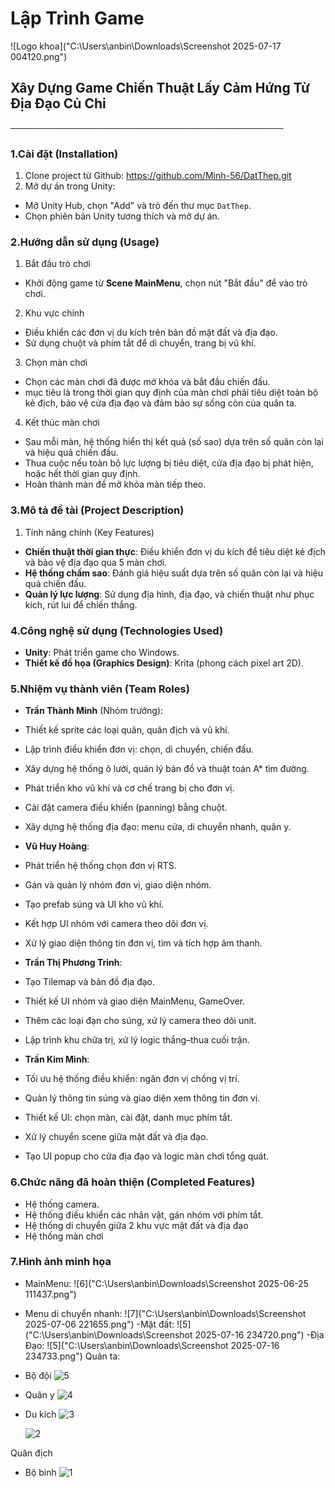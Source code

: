 # Lập Trình Game

![Logo khoa]("C:\Users\anbin\Downloads\Screenshot 2025-07-17 004120.png")

## Xây Dựng Game Chiến Thuật Lấy Cảm Hứng Từ Địa Đạo Củ Chi

────────────────────────────────────────────

### 1.Cài đặt (Installation)

1. Clone project từ Github: https://github.com/Minh-56/DatThep.git
2. Mở dự án trong Unity:

- Mở Unity Hub, chọn "Add" và trỏ đến thư mục `DatThep`.
- Chọn phiên bản Unity tương thích và mở dự án.

### 2.Hướng dẫn sử dụng (Usage)

1. Bắt đầu trò chơi

- Khởi động game từ **Scene MainMenu**, chọn nút "Bắt đầu" để vào trò chơi.

2. Khu vực chính

- Điều khiển các đơn vị du kích trên bản đồ mặt đất và địa đạo.
- Sử dụng chuột và phím tắt để di chuyển, trang bị vũ khí.

3. Chọn màn chơi

- Chọn các màn chơi đã được mở khóa và bắt đầu chiến đấu.
- mục tiêu là trong thời gian quy định của màn chơi phải tiêu diệt toàn bộ kẻ địch, bảo vệ cửa địa đạo và đảm bảo sự sống còn của quân ta.

4. Kết thúc màn chơi

- Sau mỗi màn, hệ thống hiển thị kết quả (số sao) dựa trên số quân còn lại và hiệu quả chiến đấu.
- Thua cuộc nếu toàn bộ lực lượng bị tiêu diệt, cửa địa đạo bị phát hiện, hoặc hết thời gian quy định.
- Hoàn thành màn để mở khóa màn tiếp theo.

### 3.Mô tả đề tài (Project Description)

1. Tính năng chính (Key Features)

- **Chiến thuật thời gian thực**: Điều khiển đơn vị du kích để tiêu diệt kẻ địch và bảo vệ địa đạo qua 5 màn chơi.
- **Hệ thống chấm sao**: Đánh giá hiệu suất dựa trên số quân còn lại và hiệu quả chiến đấu.
- **Quản lý lực lượng**: Sử dụng địa hình, địa đạo, và chiến thuật như phục kích, rút lui để chiến thắng.

### 4.Công nghệ sử dụng (Technologies Used)

- **Unity**: Phát triển game cho Windows.
- **Thiết kế đồ họa (Graphics Design)**: Krita (phong cách pixel art 2D).

### 5.Nhiệm vụ thành viên (Team Roles)

- **Trần Thành Minh** (Nhóm trưởng):
- Thiết kế sprite các loại quân, quân địch và vũ khí.
- Lập trình điều khiển đơn vị: chọn, di chuyển, chiến đấu.
- Xây dựng hệ thống ô lưới, quản lý bản đồ và thuật toán A\* tìm đường.
- Phát triển kho vũ khí và cơ chế trang bị cho đơn vị.
- Cài đặt camera điều khiển (panning) bằng chuột.
- Xây dựng hệ thống địa đạo: menu cửa, di chuyển nhanh, quân y.

- **Vũ Huy Hoàng**:
- Phát triển hệ thống chọn đơn vị RTS.
- Gán và quản lý nhóm đơn vị, giao diện nhóm.
- Tạo prefab súng và UI kho vũ khí.
- Kết hợp UI nhóm với camera theo dõi đơn vị.
- Xử lý giao diện thông tin đơn vị, tìm và tích hợp âm thanh.

- **Trần Thị Phương Trinh**:
- Tạo Tilemap và bản đồ địa đạo.
- Thiết kế UI nhóm và giao diện MainMenu, GameOver.
- Thêm các loại đạn cho súng, xử lý camera theo dõi unit.
- Lập trình khu chữa trị, xử lý logic thắng–thua cuối trận.

- **Trần Kim Minh**:
- Tối ưu hệ thống điều khiển: ngăn đơn vị chồng vị trí.
- Quản lý thông tin súng và giao diện xem thông tin đơn vị.
- Thiết kế UI: chọn màn, cài đặt, danh mục phím tắt.
- Xử lý chuyển scene giữa mặt đất và địa đạo.
- Tạo UI popup cho cửa địa đạo và logic màn chơi tổng quát.

### 6.Chức năng đã hoàn thiện (Completed Features)

- Hệ thống camera.
- Hệ thống điều khiển các nhân vật, gán nhóm với phím tắt.
- Hệ thống di chuyển giữa 2 khu vực mặt đất và địa đạo
- Hệ thống màn chơi

### 7.Hình ảnh minh họa

- MainMenu:
  ![6]("C:\Users\anbin\Downloads\Screenshot 2025-06-25 111437.png")
- Menu di chuyển nhanh:
  ![7]("C:\Users\anbin\Downloads\Screenshot 2025-07-06 221655.png")
  -Mặt đất:
  ![5]("C:\Users\anbin\Downloads\Screenshot 2025-07-16 234720.png")
  -Địa Đạo:
  ![5]("C:\Users\anbin\Downloads\Screenshot 2025-07-16 234733.png")
  Quân ta:
- Bộ đội
  ![5]("C:\Users\anbin\Downloads\drawing\BoDoi.png")
- Quân y
  ![4]("C:\Users\anbin\Downloads\drawing\NamDuKich-01.png")
- Du kích
  ![3]("C:\Users\anbin\Downloads\drawing\QuanY.png")

  ![2]("C:\Users\anbin\Downloads\drawing\NuDuKich-BaoXe-01.png")

Quân địch

- Bộ binh
  ![1]("C:\Users\anbin\Downloads\drawing\My.png")
